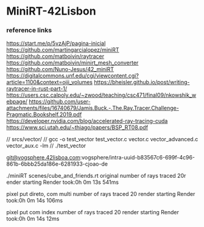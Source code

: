 # MiniRT-42Lisbon

### reference links 
https://start.me/p/5vzAjP/pagina-inicial
https://github.com/martingarcialopez/miniRT
https://github.com/matboivin/raytracer
https://github.com/matboivin/minirt_mesh_converter
https://github.com/Nuno-Jesus/42_miniRT
https://digitalcommons.unf.edu/cgi/viewcontent.cgi?article=1100&context=ojii_volumes
https://bheisler.github.io/post/writing-raytracer-in-rust-part-1/
https://users.csc.calpoly.edu/~zwood/teaching/csc471/final09/nkowshik_webpage/
https://github.com/user-attachments/files/16740679/Jamis.Buck.-.The.Ray.Tracer.Challenge-Pragmatic.Bookshelf.2019.pdf
https://developer.nvidia.com/blog/accelerated-ray-tracing-cuda
https://www.sci.utah.edu/~thiago/papers/BSP_RT08.pdf

// srcs/vector/
// gcc -o test_vector test_vector.c vector.c vector_advanced.c vector_aux.c -lm
// ./test_vector


git@vogsphere.42lisboa.com:vogsphere/intra-uuid-b83567c6-699f-4c96-861b-6bbb25da186e-6281933-cjoao-de


./miniRT scenes/cube_and_friends.rt 
original
number of rays traced 20r
ender starting
Render took:0h 0m 13s 541ms   

pixel put direto, com multi
number of rays traced 20
render starting
Render took:0h 0m 14s 106ms  

pixel put com index
number of rays traced 20
render starting
Render took:0h 0m 14s 12ms   
